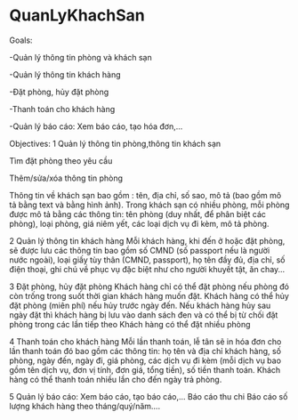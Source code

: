 # QuanLyKhachSan

Goals:

-Quản lý thông tin phòng và khách sạn

-Quản lý thông tin khách hàng

-Đặt phòng, hủy đặt phòng

-Thanh toán cho khách hàng

-Quản lý báo cáo: Xem báo cáo, tạo hóa đơn,...

Objectives:
1 Quản lý thông tin phòng,thông tin khách sạn

  Tìm đặt phòng theo yêu cầu
  
  Thêm/sửa/xóa thông tin phòng
  
  Thông tin về khách sạn bao gồm : tên, địa chỉ, số sao, mô tả (bao gồm mô tả bằng text và bằng hình ảnh). Trong khách sạn có nhiều phòng, mỗi phòng được mô tả bằng các thông tin: tên phòng (duy nhất, để phân biệt các phòng), loại phòng, giá niêm yết, các loại dịch vụ đi kèm, mô tả phòng.
  
2 Quản lý thông tin khách hàng Mỗi khách hàng, khi đến ở hoặc đặt phòng, sẽ được lưu các thông tin bao gồm số CMND (số passport nếu là người nước ngoài), loại giấy tùy thân (CMND, passport), họ tên đầy đủ, địa chỉ, số điện thoại, ghi chú về phục vụ đặc biệt như cho người khuyết tật, ăn chay...

3 Đặt phòng, hủy đặt phòng
  Khách hàng chỉ có thể đặt phòng nếu phòng đó còn trống trong suốt thời gian khách hàng muốn đặt.
  Khách hàng có thể hủy đặt phòng (miên phí) nếu hủy trước ngày đến. Nếu khách hàng hủy sau ngày đặt thì khách hàng bị lưu vào danh sách đen và có thể bị từ chối đặt phòng trong các lần tiếp theo
  Khách hàng có thể đặt nhiều phòng
  
4 Thanh toán cho khách hàng
  Mỗi lần thanh toán, lễ tân sẽ in hóa đơn cho lần thanh toán đó bao gồm các thông tin: họ tên và địa chỉ khách hàng, số phòng, ngày đến, ngày đi, giá phòng, các dịch vụ đi kèm (mỗi dịch vụ bao gồm tên dịch vụ, đơn vị tính, đơn giá, tổng tiền), số tiền thanh toán.
  Khách hàng có thể thanh toán nhiều lần cho đến ngày trả phòng.
  
5 Quản lý báo cáo: Xem báo cáo, tạo báo cáo,...
  Báo cáo thu chi
  Báo cáo số lượng khách hàng theo tháng/quý/năm....
